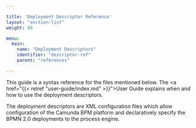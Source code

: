 ```yaml
---

title: 'Deployment Descriptor Reference'
layout: "section-list"
weight: 80

menu:
  main:
    name: "Deployment Descriptors"
    identifier: "descriptor-ref"
    parent: "references"

---
```


This guide is a syntax reference for the files mentioned below. The <a href="{{< relref "user-guide/index.md" >}}">User Guide</a> explains when and how to use the deployment descriptors.

The deployment descriptors are XML configuration files which allow configuration of the Camunda BPM platform and declaratively specify the BPMN 2.0 deployments to the process engine.

